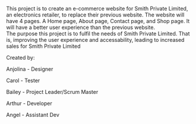 This project is to create an e-commerce website for Smith Private Limited, an electronics retailer, to replace their previous website. The website will have 4 pages. A Home page, About page, Contact page, and Shop page. It will have a better user experience than the previous website.  
The purpose this project is to fulfil the needs of Smith Private Limited. That is, improving the user experience and accessability, leading to increased sales for Smith Private Limited  

Created by:  

Anjolina - Designer  

Carol - Tester 

Bailey - Project Leader/Scrum Master

Arthur - Developer

Angel - Assistant Dev
